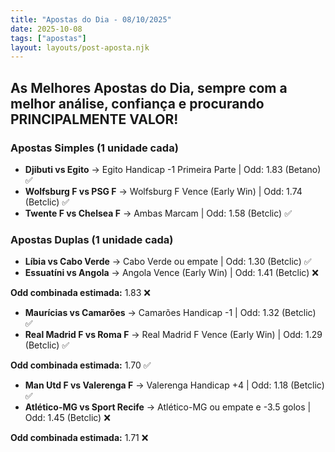 ```yaml
---
title: "Apostas do Dia - 08/10/2025"
date: 2025-10-08
tags: ["apostas"]
layout: layouts/post-aposta.njk
---
```


## As Melhores Apostas do Dia, sempre com a melhor análise, confiança e procurando PRINCIPALMENTE VALOR!

### Apostas Simples (1 unidade cada)

- **Djibuti vs Egito** → Egito Handicap -1 Primeira Parte | Odd: 1.83 (Betano) ✅
- **Wolfsburg F vs PSG F** → Wolfsburg F Vence (Early Win) | Odd: 1.74 (Betclic) ✅
- **Twente F vs Chelsea F** → Ambas Marcam | Odd: 1.58 (Betclic) ✅


### Apostas Duplas (1 unidade cada)

- **Líbia vs Cabo Verde** → Cabo Verde ou empate | Odd: 1.30 (Betclic) ✅
- **Essuatíni vs Angola** → Angola Vence (Early Win) | Odd: 1.41 (Betclic) ❌

**Odd combinada estimada:** 1.83 ❌

- **Maurícias vs Camarões** → Camarões Handicap -1 | Odd: 1.32 (Betclic) ✅
- **Real Madrid F vs Roma F** → Real Madrid F Vence (Early Win) | Odd: 1.29 (Betclic) ✅

**Odd combinada estimada:** 1.70 ✅

- **Man Utd F vs Valerenga F** → Valerenga Handicap +4 | Odd: 1.18 (Betclic) ✅
- **Atlético-MG vs Sport Recife** → Atlético-MG ou empate e -3.5 golos | Odd: 1.45 (Betclic) ❌

**Odd combinada estimada:** 1.71 ❌



